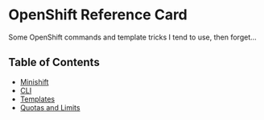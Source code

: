 # OpenShift Reference Card

Some OpenShift commands and template tricks I tend to use, then forget...


## Table of Contents

* [Minishift](minishift.md)
* [CLI](cli.md)
* [Templates](templates.md)
* [Quotas and Limits](quota-limits.md)



